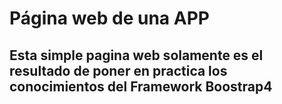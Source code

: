# Página web de una APP

## Esta simple pagina web solamente es el resultado de poner en practica los conocimientos del Framework Boostrap4 